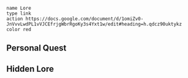 
```button
name Lore
type link
action https://docs.google.com/document/d/1omiZv0-JnVvvLwdPL1vVJCEfrjgWbrRgoKy3s4Yxt1w/edit#heading=h.qdcz90uktykz
color red
```

## Personal Quest


## Hidden Lore



